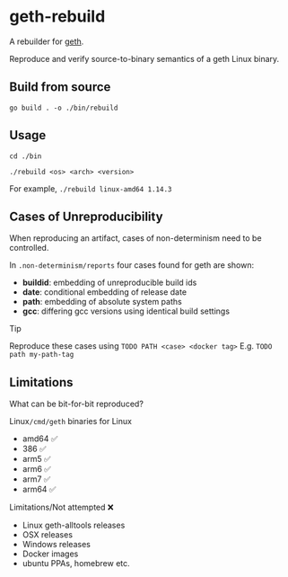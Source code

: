 # geth-rebuild

A rebuilder for [geth](https://github.com/ethereum/go-ethereum/).

Reproduce and verify source-to-binary semantics of a geth Linux binary.

## Build from source

`go build . -o ./bin/rebuild`

## Usage

`cd ./bin`

`./rebuild <os> <arch> <version>`

For example, `./rebuild linux-amd64 1.14.3`


## Cases of Unreproducibility 

When reproducing an artifact, cases of non-determinism need to be controlled.

In `.non-determinism/reports` four cases found for geth are shown:

- **buildid**: embedding of unreproducible build ids
- **date**: conditional embedding of release date
- **path**: embedding of absolute system paths
- **gcc**: differing gcc versions using identical build settings

> [!TIP]
> Reproduce these cases using `TODO PATH <case> <docker tag>`
> E.g. `TODO path my-path-tag`


## Limitations

What can be bit-for-bit reproduced?

Linux`/cmd/geth` binaries for Linux
- amd64  ✅
- 386    ✅
- arm5   ✅
- arm6   ✅
- arm7   ✅
- arm64  ✅

Limitations/Not attempted ❌
- Linux geth-alltools releases
- OSX releases
- Windows releases
- Docker images
- ubuntu PPAs, homebrew etc.
